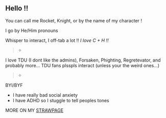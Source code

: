 ## Hello !!
You can call me Rocket, Knight, or by the name of my character !

I go by He/Him pronouns

Whisper to interact, I off-tab a lot !!
*I love C + H !!*

>✧

I love TDU (I dont like the admins), Forsaken, Phighting, Regretevator, and probably more...
TDU fans plsspls interact (unless your the weird ones...)

>✧

BYI/BYF
- I have really bad social anxiety
- I have ADHD so I stuggle to tell peoples tones

MORE ON MY [STRAWPAGE](https://knightslight.straw.page)
